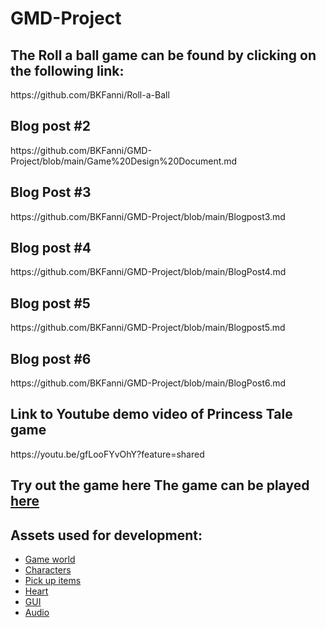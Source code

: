 <h1> GMD-Project </h1>
<h2>The Roll a ball game can be found by clicking on the following link:</h2>
https://github.com/BKFanni/Roll-a-Ball

<h2> Blog post #2</h2>
https://github.com/BKFanni/GMD-Project/blob/main/Game%20Design%20Document.md

<h2>Blog Post #3</h2>
https://github.com/BKFanni/GMD-Project/blob/main/Blogpost3.md

<h2>Blog post #4</h2>
https://github.com/BKFanni/GMD-Project/blob/main/BlogPost4.md

<h2>Blog post #5</h2>
https://github.com/BKFanni/GMD-Project/blob/main/Blogpost5.md

<h2>Blog post #6</h2>
https://github.com/BKFanni/GMD-Project/blob/main/BlogPost6.md

<h2>Link to Youtube demo video of Princess Tale game</h2>
https://youtu.be/gfLooFYvOhY?feature=shared

<h2>Try out the game here The game can be played <a href="https://bkfanni.github.io/GMD-Project/">here</a></h2>

<h2>Assets used for development:</h2>
<ul>
  <li><a href="https://assetstore.unity.com/packages/2d/characters/sunny-land-103349">Game world</a></li>
  <li><a href="https://assetstore.unity.com/packages/2d/characters/fantasy-medieval-character-pack-81647">Characters</a></li>
  <li><a href="https://assetstore.unity.com/packages/2d/gui/icons/rpg-icons-free-starter-pack-245521">Pick up items</a></li>
  <li><a href="https://assetstore.unity.com/packages/2d/gui/icons/pixel-art-icon-pack-rpg-158343">Heart</a></li>
  <li><a href="https://assetstore.unity.com/packages/2d/gui/icons/fantasy-free-gui-147682">GUI</a></li>
  <li><a href="https://assetstore.unity.com/packages/audio/music/casual-kingdom-world-sounds-free-136406">Audio</a></li>
</ul>
